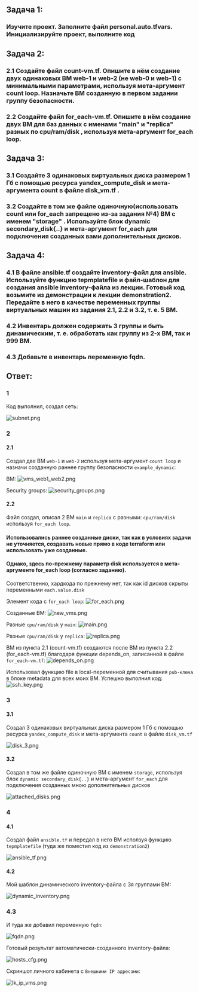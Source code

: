 ## Задача 1:
### Изучите проект. Заполните файл personal.auto.tfvars. Инициализируйте проект, выполните код
## Задача 2:
### 2.1 Создайте файл count-vm.tf. Опишите в нём создание двух одинаковых ВМ web-1 и web-2 (не web-0 и web-1) с минимальными параметрами, используя мета-аргумент count loop. Назначьте ВМ созданную в первом задании группу безопасности.
### 2.2 Создайте файл for_each-vm.tf. Опишите в нём создание двух ВМ для баз данных с именами "main" и "replica" разных по cpu/ram/disk , используя мета-аргумент for_each loop.
## Задача 3:
### 3.1 Создайте 3 одинаковых виртуальных диска размером 1 Гб с помощью ресурса yandex_compute_disk и мета-аргумента count в файле disk_vm.tf .
### 3.2 Создайте в том же файле одиночную(использовать count или for_each запрещено из-за задания №4) ВМ c именем "storage" . Используйте блок dynamic secondary_disk{..} и мета-аргумент for_each для подключения созданных вами дополнительных дисков.
## Задача 4:
### 4.1 В файле ansible.tf создайте inventory-файл для ansible. Используйте функцию tepmplatefile и файл-шаблон для создания ansible inventory-файла из лекции. Готовый код возьмите из демонстрации к лекции demonstration2. Передайте в него в качестве переменных группы виртуальных машин из задания 2.1, 2.2 и 3.2, т. е. 5 ВМ.
### 4.2 Инвентарь должен содержать 3 группы и быть динамическим, т. е. обработать как группу из 2-х ВМ, так и 999 ВМ.
### 4.3 Добавьте в инвентарь переменную fqdn.



## Ответ:

### 1

Код выполнил, создал сеть:

![subnet.png](subnet.png)

### 2 
#### 2.1
Создал две ВМ `web-1` и `web-2` используя мета-аргумент `count loop` и назначи созданную раннее группу безопасности `example_dynamic`:

ВМ:
![vms_web1_web2.png](vms_web1_web2.png)

Security groups:
![security_groups.png](security_groups.png)

#### 2.2

Файл создал, описал 2 ВМ `main` и `replica` c разными: `cpu/ram/disk` используя `for_each loop`.

#### Использовались раннее созданные диски, так как в условиях задачи не уточняется, создавать новые прямо в коде terraform или использовать уже созданные.
#### Однако, здесь по-прежнему параметр disk используется в мета-аргументе for_each loop (согласно заданию).
Соответственно, хардкода по прежнему нет, так как id дисков скрыты переменными `each.value.disk`

Элемент кода с `for_each loop`:
![for_each.png](for_each.png)

Созданные ВМ:
![new_vms.png](new_vms.png)

Разные `cpu/ram/disk` у `main`:
![main.png](main.png)

Разные `cpu/ram/disk` у `replica`:
![replica.png](replica.png)


ВМ из пункта 2.1 (count-vm.tf) создаются после ВМ из пункта 2.2 (for_each-vm.tf) благодаря функции depends_on, записанной в файле `for_each-vm.tf`:
![depends_on.png](depends_on.png)

Использовал функцию file в local-переменной для считывания `pub-ключа` в блоке metadata для всех моих ВМ. Успешно выполнил код:
![ssh_key.png](ssh_key.png)

### 3 

#### 3.1

Создал 3 одинаковых виртуальных диска размером 1 Гб с помощью ресурса `yandex_compute_disk` и мета-аргумента `count` в файле `disk_vm.tf`

![disk_3.png](disk_3.png)

#### 3.2

Создал в том же файле одиночную ВМ c именем `storage`, используя блок `dynamic secondary_disk{..}` и мета-аргумент `for_each` для подключения созданных мною дополнительных дисков

![attached_disks.png](attached_disks.png)

### 4
#### 4.1

Создал файл `ansible.tf` и передал в него ВМ исползуя функцию `tepmplatefile` (туда же поместил код из `demonstration2`)

![ansible_tf.png](ansible_tf.png)

#### 4.2 

Мой шаблон динамического inventory-файла с 3я группами ВМ:

![dynamic_inventory.png](dynamic_inventory.png)

### 4.3

И туда же добавил переменную `fqdn`:

![fqdn.png](fqdn.png)

Готовый результат автоматически-созданного inventory-файла:

![hosts_cfg.png](hosts_cfg.png)

Скриншот личного кабинета с `Внешними IP адресами`:

![lk_ip_vms.png](lk_ip_vms.png)
